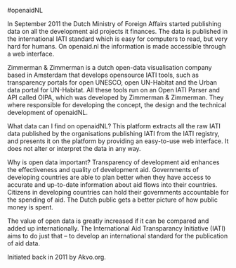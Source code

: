 #openaidNL

In September 2011 the Dutch Ministry of Foreign Affairs started publishing data on all the development aid projects it finances. The data is published in the international IATI standard which is easy for computers to read, but very hard for humans. On openaid.nl the information is made accessible through a web interface.

Zimmerman & Zimmerman is a dutch open-data visualisation company based in Amsterdam that develops opensource IATI tools, such as transparency portals for open UNESCO, open UN-Habitat and the Urban data portal for UN-Habitat. All these tools run on an Open IATI Parser and API called OIPA, which was developed by Zimmerman & Zimmerman. They where responsible for developing the concept, the design and the technical development of openaidNL.

What data can I find on openaidNL?
This platform extracts all the raw IATI data published by the organisations publishing IATI from the IATI registry, and presents it on the platform by providing an easy-to-use web interface. It does not alter or interpret the data in any way.

Why is open data important?
Transparency of development aid enhances the effectiveness and quality of development aid. Governments of developing countries are able to plan better when they have access to accurate and up-to-date information about aid flows into their countries. Citizens in developing countries can hold their governments accountable for the spending of aid. The Dutch public gets a better picture of how public money is spent.

The value of open data is greatly increased if it can be compared and added up internationally. The International Aid Transparancy Initiative (IATI) aims to do just that – to develop an international standard for the publication of aid data.

Initiated back in 2011 by Akvo.org.
